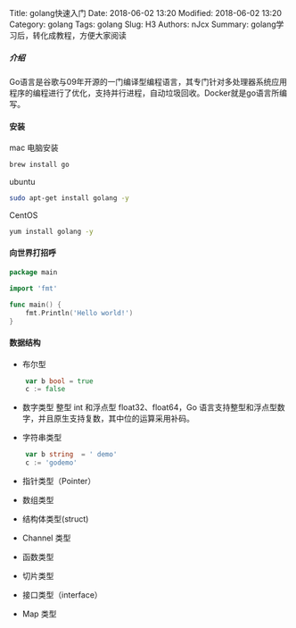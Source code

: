 Title: golang快速入门
Date: 2018-06-02 13:20
Modified: 2018-06-02 13:20
Category: golang
Tags: golang
Slug: H3
Authors: nJcx
Summary: golang学习后，转化成教程，方便大家阅读

##### 介绍

Go语言是谷歌与09年开源的一门编译型编程语言，其专门针对多处理器系统应用程序的编程进行了优化，支持并行进程，自动垃圾回收。Docker就是go语言所编写。


#### 安装
mac 电脑安装

```bash
brew install go
```
ubuntu

```bash
sudo apt-get install golang -y

```
CentOS 

```bash
yum install golang -y

```

#### 向世界打招呼


```go
package main 

import 'fmt'

func main() {
    fmt.Println('Hello world!')
}
```
####  数据结构


- 布尔型

```go
    var b bool = true
    c := false
```
- 数字类型
整型 int 和浮点型 float32、float64，Go 语言支持整型和浮点型数字，并且原生支持复数，其中位的运算采用补码。

- 字符串类型

```go
    var b string  = ' demo'
    c := 'godemo'
```

- 指针类型（Pointer）

- 数组类型

- 结构体类型(struct)

- Channel 类型

- 函数类型

- 切片类型

- 接口类型（interface）

- Map 类型

